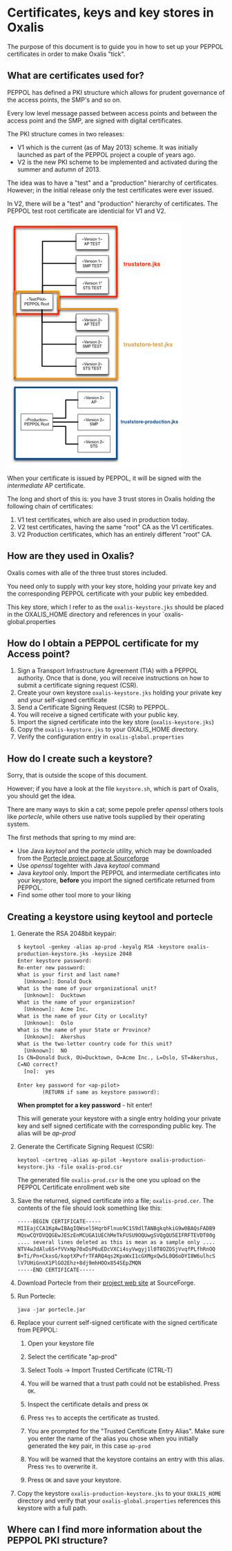 # Certificates, keys and key stores in Oxalis

The purpose of this document is to guide you in how to set up your PEPPOL certificates in order to make Oxalis "tick".

## What are certificates used for?

PEPPOL has defined a PKI structure which allows for prudent governance of the access points, the SMP's and so on.

Every low level message passed between access points and between the access point and the SMP, are signed with digital certificates.

The PKI structure comes in two releases:

* V1 which is the current (as of May 2013) scheme. It was initially launched as part of the PEPPOL project a couple of
years ago.
* V2 is the new PKI scheme to be implemented and activated during the summer and autumn of 2013.

The idea was to have a "test" and a "production" hierarchy of certificates. However; in the initial release only
 the test certificates were ever issued.

In V2, there will be a "test" and "production" hierarchy of certificates. The PEPPOL test root certificate are identicial
  for V1 and V2.

![Truststore structure](illustrations/truststore.png)

When your certificate is issued by PEPPOL, it will be signed with the *intermediate* AP certificate.

The long and short of this is: you have 3 trust stores in Oxalis holding the following chain of certificates:

1. V1 test certificates, which are also used in production today.
1. V2 test certificates, having the same "root" CA as the V1 certificates.
1. V2 Production certificates, which has an entirely different "root" CA.

## How are they used in Oxalis?

Oxalis comes with alle of the three trust stores included.

You need only to supply with your key store, holding your private key and the corresponding PEPPOL certificate with your public key embedded.

This key store, which I refer to as the `oxalis-keystore.jks` should be placed in the OXALIS_HOME directory and references in your `oxalis-global.properties

## How do I obtain a PEPPOL certificate for my Access point?

1. Sign a Transport Infrastructure Agreement (TIA) with a PEPPOL authority. Once that is done, you will receive instructions on how
to submit a certificate signing request (CSR).
1. Create your own keystore `oxalis-keystore.jks` holding your private key and your self-signed certificate
1. Send a Certificate Signing Request (CSR) to PEPPOL.
1. You will receive a signed certificate with your public key.
1. Import the signed certificate into the key store (`oxalis-keystore.jks`)
1. Copy the `oxalis-keystore.jks` to your OXALIS_HOME directory.
1. Verify the configuration entry in `oxalis-global.properties`

## How do I create such a keystore?

Sorry, that is outside the scope of this document.

  However; if you have a look at the file `keystore.sh`, which is part of Oxalis, you should get the idea.

  There are many ways to skin a cat; some pepole prefer *openssl* others tools like *portecle*, while others use native tools supplied
  by their operating system.

  The first methods that spring to my mind are:

  * Use Java *keytool* and the *portecle* utility, which may be downloaded from the [Portecle project page at Sourceforge](http://sourceforge.net/projects/portecle/)
  * Use *openssl* togehter with Java *keytool* command
  * Java *keytool* only.
  Import the PEPPOL and intermediate certificates into your keystore, **before** you import the signed certificate returned from PEPPOL.
  * Find some other tool more to your liking

## Creating a keystore using keytool and portecle

  1. Generate the RSA 2048bit keypair:

     ```
     $ keytool -genkey -alias ap-prod -keyalg RSA -keystore oxalis-production-keystore.jks -keysize 2048
     Enter keystore password:
     Re-enter new password:
     What is your first and last name?
       [Unknown]: Donald Duck
     What is the name of your organizational unit?
       [Unknown]:  Ducktown
     What is the name of your organization?
       [Unknown]:  Acme Inc.
     What is the name of your City or Locality?
       [Unknown]:  Oslo
     What is the name of your State or Province?
       [Unknown]:  Akershus
     What is the two-letter country code for this unit?
       [Unknown]:  NO
     Is CN=Donald Duck, OU=Ducktown, O=Acme Inc., L=Oslo, ST=Akershus, C=NO correct?
       [no]:  yes

     Enter key password for <ap-pilot>
             (RETURN if same as keystore password):
     ```
     **When promptet for a key password** - hit enter!

     This will generate your keystore with a single entry holding your private key and self signed certificate with the corresponding public key.
     The alias will be *ap-prod*

  1. Generate the Certificate Signing Request (CSR):

     ```
     keytool -certreq -alias ap-pilot -keystore oxalis-production-keystore.jks -file oxalis-prod.csr
     ```

     The generated file `oxalis-prod.csr` is the one you upload on the PEPPOL Certificate enrollment web site

 1. Save the returned, signed certificate into a file; `oxalis-prod.cer`. The contents of the file should look something
    like this:

    ```
    -----BEGIN CERTIFICATE-----
    MIIEajCCA1KgAwIBAgIQWsel5HqrbFlnuo9C1S9dlTANBgkqhkiG9w0BAQsFADB9
    MQswCQYDVQQGEwJESzEnMCUGA1UEChMeTkFUSU9OQUwgSVQgQU5EIFRFTEVDT00g
    .... several lines deleted as this is mean as a sample only ....
    NTV4wJdAlu6S+fVVxNp70xDsP6uEDcVXCi4syVwgyj1l0T8OZOSjVvqfPLfhRnOQ
    B+Ti/Pn+CkxsG/koptXPvfrTFARQ4qs2KpxWxI1cGXMgxQw5L0Q6oDYI8W6ulhcS
    lV7UHiGnnX1PlGO2Ehz+8dj9mhHOOx854SEpZMQN
    -----END CERTIFICATE-----
    ```

 1. Download Portecle from their [project web site](http://sourceforge.net/projects/portecle/) at SourceForge.

 1. Run Portecle:

    ```
    java -jar portecle.jar
    ```

 1. Replace your current self-signed certificate with the signed certificate from PEPPOL:

    1. Open your keystore file

    1. Select the certificate "ap-prod"

    1. Select Tools -> Import Trusted Certificate (CTRL-T)

    1. You will be warned that a trust path could not be established. Press `OK`.

    1. Inspect the certificate details and press `OK`

    1. Press `Yes` to accepts the certificate as trusted.

    1. You are prompted for the "Trusted Certificate Entry Alias". Make sure you enter the name of the alias you
       chose when you initially generated the key pair, in this case `ap-prod`

    1. You will be warned that the keystore contains an entry with this alias. Press `Yes` to overwrite it.

    1. Press `OK` and save your keystore.

 1. Copy the keystore `oxalis-production-keystore.jks` to your `OXALIS_HOME` directory and verify that your
    `oxalis-global.properties` references this keystore with a full path.

## Where can I find more information about the PEPPOL PKI structure?

<to be done>


